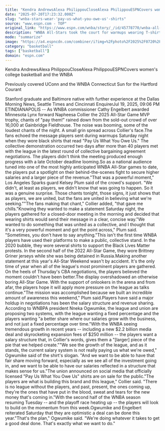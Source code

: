 ```yaml
---
title: "Kendra AndrewsAlexa PhilippouCloseAlexa PhilippouESPNCovers women's college basketball and the WNBA"
date: "2025-07-20T17:23:32.000Z"
slug: "wnba-stars-wear-'pay-us-what-you-owe-us'-shirts"
source: "www.espn.com - TOP"
original_link: "https://www.espn.com/wnba/story/_/id/45778770/wnba-all-stars-wear-pay-us-owe-us-warmup-shirts"
description: "WNBA All-Stars took the court for warmups wearing T-shirts that read 'Pay Us What You Owe Us,' a reference to the players' biggest gripe during the ongoing CBA negotiations."
mode: "summarize"
image: "https://a4.espncdn.com/combiner/i?img=%2Fphoto%2F2025%2F0720%2Fr1521151_1296x729_16%2D9.jpg"
category: "basketball"
tags: ["basketball"]
domain: "espn.com"
---
```

<p>Kendra AndrewsAlexa PhilippouCloseAlexa PhilippouESPNCovers women's college basketball and the WNBA</p>

<p>Previously covered UConn and the WNBA Connecticut Sun for the Hartford Courant</p>

<p>Stanford graduate and Baltimore native with further experience at the Dallas Morning News, Seattle Times and Cincinnati EnquirerJul 19, 2025, 09:06 PM ETINDIANAPOLIS -- As WNBA commissioner Cathy Engelbert awarded Minnesota Lynx forward Napheesa Collier the 2025 All-Star Game MVP trophy, chants of "pay them!" rained down from the sold-out crowd of over 16,000 at Gainbridge Fieldhouse. The noise was booming, some of the loudest chants of the night. A small grin spread across Collier's face.The fans echoed the message players sent during warmups Saturday night when they wore black shirts that read "Pay Us What You Owe Us." The collective demonstration occurred two days after more than 40 players met with the league in the latest round of collective bargaining agreement negotiations. The players didn't think the meeting produced enough progress with a late October deadline looming.So as a national audience tuned into one of the most highly anticipated WNBA All-Star games to date, the players put a spotlight on their behind-the-scenes fight to secure higher salaries and a larger piece of the revenue."That was a powerful moment," Los Angeles Sparks guard Kelsey Plum said of the crowd's support. "We didn't, at least as players, we didn't know that was going to happen. So it was a genuine surprise. Those chants tonight, those signs, it just shows that as players, we are united, but the fans are united in believing what we're seeking.""The fans making that chant," Collier added, "that gave me chills."Knowing they wanted to make a statement Saturday night, the players gathered for a closed-door meeting in the morning and decided that wearing shirts would send their message in a clear, concise way."We wanted to do something that was united as a collective, and I thought that it's a very powerful moment and got the point across," Plum said. "Sometimes, you don't have to say anything."This isn't the first time WNBA players have used their platforms to make a public, collective stand. In the 2020 bubble, they wore several shirts to support the Black Lives Matter protests. In the second half of the 2022 All-Star Game, they wore Brittney Griner jerseys while she was being detained in Russia.Making another statement at this year's All-Star Weekend wasn't by accident. It's the only time of year when all of the league's most prominent players are gathered. On the heels of Thursday's CBA negotiations, the players believed the moment couldn't have been better.The display overshadowed an otherwise boring All-Star Game. With the support of onlookers in the arena and from afar, the players hope it will apply more pressure on the league as talks continue."The mission was accomplished because we built an incredible amount of awareness this weekend," Plum said.Players have said a major holdup in negotiations has been the salary structure and revenue sharing. According to WNBPA president Nneka Ogwumike, the league and union are proposing two systems, with the league wanting a fixed percentage and the players wanting "a better share where our salaries grow with the business, and not just a fixed percentage over time."With the WNBA seeing tremendous growth in recent years -- including a new $2.2 billion media deal and skyrocketing expansion fees of $250 million -- the players want a salary structure that, in Collier's words, gives them a "[larger] piece of the pie that we helped create.""We see the growth of the league, and as it stands, the current salary system is not really paying us what we're owed," Ogwumike said of the shirt's slogan. "And we want to be able to have that fair share moving forward, especially as we see all of the investment going in, and we want to be able to have our salaries reflected in a structure that makes sense for us."The union announced on social media that officially licensed "Pay Us What You Owe Us" shirts are on sale for the public."The players are what is building this brand and this league," Collier said. "There is no league without the players, and past, present, the ones coming up, they're the ones that have put in the blood, sweat and tears for the new money that's coming in."With the second half of the WNBA season resuming Tuesday -- and the playoff race heating up -- the players will look to build on the momentum from this week.Ogwumike and Engelbert reiterated Saturday that they are optimistic a deal can be done this year."That's the plan," Ogwumike said. "We're doing whatever it takes to get a good deal done. That's exactly what we want to do."</p>
